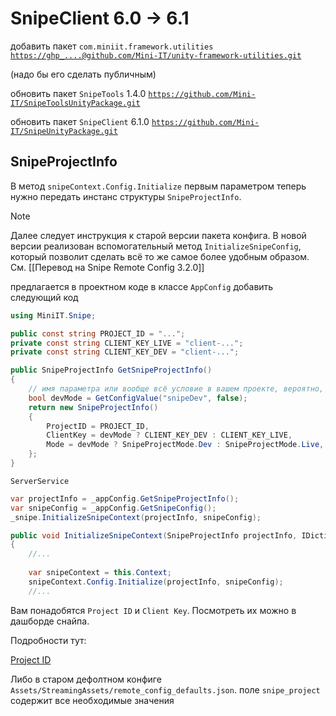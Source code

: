 # SnipeClient 6.0 → 6.1

добавить пакет `com.miniit.framework.utilities`
[`https://ghp_....@github.com/Mini-IT/unity-framework-utilities.git`](https://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@github.com/Mini-IT/unity-framework-utilities.git)

(надо бы его сделать публичным)

обновить пакет `SnipeTools` 1.4.0
[`https://github.com/Mini-IT/SnipeToolsUnityPackage.git`](https://github.com/Mini-IT/SnipeToolsUnityPackage.git#feature/config)

обновить пакет `SnipeClient` 6.1.0
[`https://github.com/Mini-IT/SnipeUnityPackage.git`](https://github.com/Mini-IT/SnipeToolsUnityPackage.git#feature/config)

## SnipeProjectInfo

В метод `snipeContext.Config.Initialize` первым параметром теперь нужно передать инстанс структуры `SnipeProjectInfo`.

> [!note]
> Далее следует инструкция к старой верcии пакета конфига.
> В новой версии реализован вспомогательный метод `InitializeSnipeConfig`, который позволит сделать всё то же самое более удобным образом. См. [[Перевод на Snipe Remote Config 3.2.0]]

предлагается в проектном коде в классе `AppConfig` добавить следующий код

```csharp
using MiniIT.Snipe;

public const string PROJECT_ID = "...";
private const string CLIENT_KEY_LIVE = "client-...";
private const string CLIENT_KEY_DEV = "client-...";

public SnipeProjectInfo GetSnipeProjectInfo()
{
	// имя параметра или вообще всё условие в вашем проекте, вероятно, будет другим
	bool devMode = GetConfigValue("snipeDev", false);
	return new SnipeProjectInfo()
	{
		ProjectID = PROJECT_ID,
		ClientKey = devMode ? CLIENT_KEY_DEV : CLIENT_KEY_LIVE,
		Mode = devMode ? SnipeProjectMode.Dev : SnipeProjectMode.Live,
	};
}
```

`ServerService`

```csharp
var projectInfo = _appConfig.GetSnipeProjectInfo();
var snipeConfig = _appConfig.GetSnipeConfig();
_snipe.InitializeSnipeContext(projectInfo, snipeConfig);
```

```csharp
public void InitializeSnipeContext(SnipeProjectInfo projectInfo, IDictionary<string, object> snipeConfig)
{
	//...
	
	var snipeContext = this.Context;
	snipeContext.Config.Initialize(projectInfo, snipeConfig);
	//...
```

Вам понадобятся `Project ID` и `Client Key`. Посмотреть их можно в дашборде снайпа. 

Подробности тут:

[Project ID](Project%20ID.md)

Либо в старом дефолтном конфиге
 `Assets/StreamingAssets/remote_config_defaults.json`.
поле `snipe_project` содержит все необходимые значения
